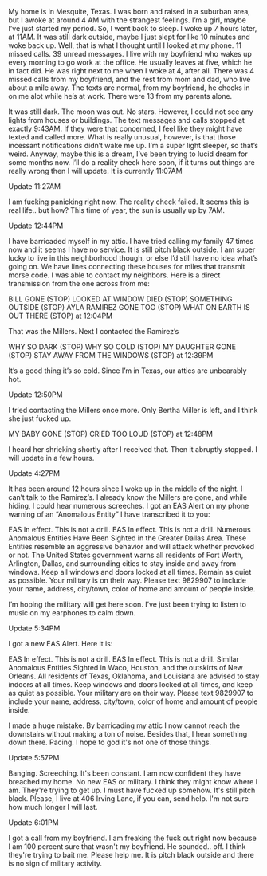 My home is in Mesquite, Texas. I was born and raised in a suburban area, but I awoke at around 4 AM with the strangest feelings. I’m a girl, maybe I’ve just started my period. So, I went back to sleep. I woke up 7 hours later, at 11AM. It was still dark outside, maybe I just slept for like 10 minutes and woke back up. Well, that is what I thought until I looked at my phone. 11 missed calls. 39 unread messages. I live with my boyfriend who wakes up every morning to go work at the office. He usually leaves at five, which he in fact did. He was right next to me when I woke at 4, after all. There was 4 missed calls from my boyfriend, and the rest from mom and dad, who live about a mile away. The texts are normal, from my boyfriend, he checks in on me alot while he’s at work. There were 13 from my parents alone.

It was still dark. The moon was out. No stars. However, I could not see any lights from houses or buildings. The text messages and calls stopped at exactly 9:43AM. If they were that concerned, I feel like they might have texted and called more. What is really unusual, however, is that those incessant notifications didn’t wake me up. I’m a super light sleeper, so that’s weird. Anyway, maybe this is a dream, I’ve been trying to lucid dream for some months now. I’ll do a reality check here soon, if it turns out things are really wrong then I will update. It is currently 11:07AM

Update 11:27AM

I am fucking panicking right now. The reality check failed. It seems this is real life.. but how? This time of year, the sun is usually up by 7AM.

Update 12:44PM

I have barricaded myself in my attic. I have tried calling my family 47 times now and it seems I have no service. It is still pitch black outside. I am super lucky to live in this neighborhood though, or else I’d still have no idea what’s going on. We have lines connecting these houses for miles that transmit morse code. I was able to contact my neighbors. Here is a direct transmission from the one across from me:

BILL GONE (STOP) LOOKED AT WINDOW DIED (STOP) SOMETHING OUTSIDE (STOP) AYLA RAMIREZ GONE TOO (STOP) WHAT ON EARTH IS OUT THERE (STOP) at 12:04PM

That was the Millers. Next I contacted the Ramirez’s

WHY SO DARK (STOP) WHY SO COLD (STOP) MY DAUGHTER GONE (STOP) STAY AWAY FROM THE WINDOWS (STOP) at 12:39PM

It’s a good thing it’s so cold. Since I’m in Texas, our attics are unbearably hot.

Update 12:50PM

I tried contacting the Millers once more. Only Bertha Miller is left, and I think she just fucked up.

MY BABY GONE (STOP) CRIED TOO LOUD (STOP) at 12:48PM

I heard her shrieking shortly after I received that. Then it abruptly stopped. I will update in a few hours.

Update 4:27PM

It has been around 12 hours since I woke up in the middle of the night. I can’t talk to the Ramirez’s. I already know the Millers are gone, and while hiding, I could hear numerous screeches. I got an EAS Alert on my phone warning of an “Anomalous Entity” I have transcribed it to you:

EAS In effect. This is not a drill. EAS In effect. This is not a drill. Numerous Anomalous Entities Have Been Sighted in the Greater Dallas Area. These Entities resemble an aggressive behavior and will attack whether provoked or not. The United States government warns all residents of Fort Worth, Arlington, Dallas, and surrounding cities to stay inside and away from windows. Keep all windows and doors locked at all times. Remain as quiet as possible. Your military is on their way. Please text 9829907 to include your name, address, city/town, color of home and amount of people inside.

I’m hoping the military will get here soon. I’ve just been trying to listen to music on my earphones to calm down.

Update 5:34PM

I got a new EAS Alert. Here it is:

EAS In effect. This is not a drill. EAS In effect. This is not a drill. Similar Anomalous Entities Sighted in Waco, Houston, and the outskirts of New Orleans. All residents of Texas, Oklahoma, and Louisiana are advised to stay indoors at all times. Keep windows and doors locked at all times, and keep as quiet as possible. Your military are on their way. Please text 9829907 to include your name, address, city/town, color of home and amount of people inside. 

I made a huge mistake. By barricading my attic I now cannot reach the downstairs without making a ton of noise. Besides that, I hear something down there. Pacing. I hope to god it's not one of those things. 

Update 5:57PM

Banging. Screeching. It's been constant. I am now confident they have breached my home. No new EAS or military. I think they might know where I am. They're trying to get up. I must have fucked up somehow. It's still pitch black. Please, I live at 406 Irving Lane, if you can, send help. I'm not sure how much longer I will last. 

Update 6:01PM

I got a call from my boyfriend. I am freaking the fuck out right now because I am 100 percent sure that wasn't my boyfriend. He sounded.. off. I think they're trying to bait me. Please help me. It is pitch black outside and there is no sign of military activity.